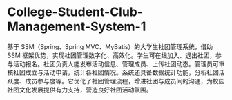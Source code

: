 # College-Student-Club-Management-System-1
基于 SSM（Spring、Spring MVC、MyBatis）的大学生社团管理系统，借助 SSM 框架优势，实现社团管理数字化、高效化。学生可在线加入、退出社团，参与活动报名。社团负责人能发布活动信息、管理成员、上传社团动态。管理员可审核社团成立与活动申请，统计各社团情况。系统还具备数据统计功能，分析社团活跃度、成员参与度等。它优化了社团管理流程，增进社团与成员间的沟通，为校园社团文化发展提供有力支持，营造良好社团活动氛围。 
